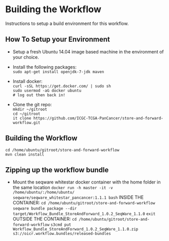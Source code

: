 # Building the Workflow

Instructions to setup a build environment for this workflow.

## How To Setup your Environment

  - Setup a fresh Ubuntu 14.04 image based machine in the environment of your choice.

  - Install the following packages:<br>
    ```sudo apt-get install openjdk-7-jdk maven```<br>

  - Install docker:<br>
    ```curl -sSL https://get.docker.com/ | sudo sh```<br>
    ```sudo usermod -aG docker ubuntu```<br>
    ```# log out then back in!```<br>

  - Clone the git repo:<br>
    ```mkdir ~/gitroot```<br>
    ```cd ~/gitroot```<br>
    ```it clone https://github.com/ICGC-TCGA-PanCancer/store-and-forward-workflow.git```<br>

## Building the Workflow

    cd /home/ubuntu/gitroot/store-and-forward-workflow
    mvn clean install

## Zipping up the workflow bundle
  - Mount the seqware whitestar docker container with the home folder in the same location
    ```docker run -h master -it -v /home/ubuntu/:/home/ubuntu/ seqware/seqware_whitestar_pancancer:1.1.1 bash```
    INSIDE THE CONTAINER:
    ```cd /home/ubuntu/gitroot/store-and-forward-workflow```
    ```seqware bundle package --dir target/Workflow_Bundle_StoreAndForward_1.0.2_SeqWare_1.1.0```
    ```exit```
    OUTSIDE THE CONTAINER:
    ```cd /home/ubuntu/gitroot/store-and-forward-workflow```
    ```s3cmd put Workflow_Bundle_StoreAndForward_1.0.2_SeqWare_1.1.0.zip s3://oicr.workflow.bundles/released-bundles```
    
